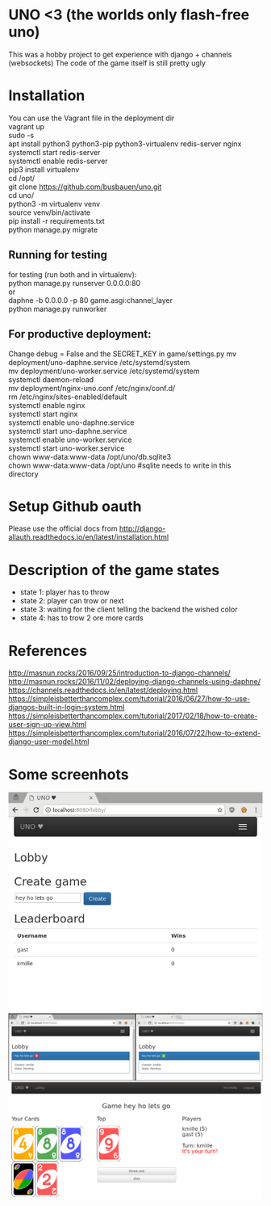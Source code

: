 # UNO <3 (the worlds only flash-free uno)

This was a hobby project to get experience with django + channels (websockets) 
The code of the game itself is still pretty ugly  

# Installation 
You can use the Vagrant file in the deployment dir  
vagrant up  
sudo -s  
apt install python3 python3-pip python3-virtualenv redis-server nginx  
systemctl start redis-server  
systemctl enable redis-server  
pip3 install virtualenv  
cd /opt/  
git clone https://github.com/busbauen/uno.git  
cd uno/  
python3 -m virtualenv venv  
source venv/bin/activate  
pip install -r requirements.txt  
python manage.py migrate   

## Running for testing  
for testing (run both and in virtualenv):  
python manage.py runserver 0.0.0.0:80  
or  
daphne -b 0.0.0.0 -p 80 game.asgi:channel_layer  
python manage.py runworker  


## For productive deployment:  
Change debug = False and the SECRET_KEY in game/settings.py
mv deployment/uno-daphne.service /etc/systemd/system  
mv deployment/uno-worker.service /etc/systemd/system  
systemctl daemon-reload  
mv deployment/nginx-uno.conf /etc/nginx/conf.d/  
rm /etc/nginx/sites-enabled/default  
systemctl enable nginx  
systemctl start nginx  
systemctl enable uno-daphne.service  
systemctl start uno-daphne.service  
systemctl enable uno-worker.service  
systemctl start uno-worker.service  
chown www-data:www-data /opt/uno/db.sqlite3  
chown www-data:www-data /opt/uno  #sqlite needs to write in this directory  

# Setup Github oauth
Please use the official docs from http://django-allauth.readthedocs.io/en/latest/installation.html  

# Description of the game states
- state 1: player has to throw
- state 2: player can trow or next
- state 3: waiting for the client telling the backend the wished color
- state 4: has to trow 2 ore more cards

# References
http://masnun.rocks/2016/09/25/introduction-to-django-channels/  
http://masnun.rocks/2016/11/02/deploying-django-channels-using-daphne/  
https://channels.readthedocs.io/en/latest/deploying.html  
https://simpleisbetterthancomplex.com/tutorial/2016/06/27/how-to-use-djangos-built-in-login-system.html  
https://simpleisbetterthancomplex.com/tutorial/2017/02/18/how-to-create-user-sign-up-view.html  
https://simpleisbetterthancomplex.com/tutorial/2016/07/22/how-to-extend-django-user-model.html  

# Some screenhots
![Lobby 1](screenshots/lobby.png)  
![Lobby 2](screenshots/lobby-2.png)  
![Gameplay](screenshots/game.png)  
